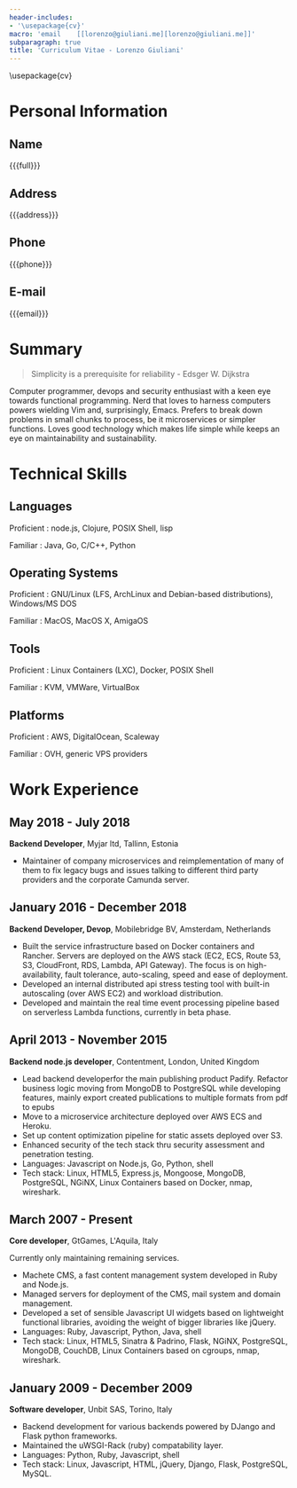 ```yaml
---
header-includes:
- '\usepackage{cv}'
macro: 'email    [[lorenzo@giuliani.me][lorenzo@giuliani.me]]'
subparagraph: true
title: 'Curriculum Vitae - Lorenzo Giuliani'
---
```


\usepackage{cv}

Personal Information
====================

Name
----

{{{full}}}

Address
-------

{{{address}}}

Phone
-----

{{{phone}}}

E-mail
------

{{{email}}}

Summary
=======

> Simplicity is a prerequisite for reliability - Edsger W. Dijkstra

Computer programmer, devops and security enthusiast with a keen eye
towards functional programming. Nerd that loves to harness computers
powers wielding Vim and, surprisingly, Emacs. Prefers to break down
problems in small chunks to process, be it microservices or simpler
functions. Loves good technology which makes life simple while keeps an
eye on maintainability and sustainability.

Technical Skills
================

Languages
---------

Proficient
:   node.js, Clojure, POSIX Shell, lisp

Familiar
:   Java, Go, C/C++, Python

Operating Systems
-----------------

Proficient
:   GNU/Linux (LFS, ArchLinux and Debian-based distributions),
    Windows/MS DOS

Familiar
:   MacOS, MacOS X, AmigaOS

Tools
-----

Proficient
:   Linux Containers (LXC), Docker, POSIX Shell

Familiar
:   KVM, VMWare, VirtualBox

Platforms
---------

Proficient
:   AWS, DigitalOcean, Scaleway

Familiar
:   OVH, generic VPS providers

Work Experience
===============

May 2018 - July 2018
--------------------

**Backend Developer**, Myjar ltd, Tallinn, Estonia

-   Maintainer of company microservices and reimplementation of many of
    them to fix legacy bugs and issues talking to different third party
    providers and the corporate Camunda server.

January 2016 - December 2018
----------------------------

**Backend Developer, Devop**, Mobilebridge BV, Amsterdam, Netherlands

-   Built the service infrastructure based on Docker containers and
    Rancher. Servers are deployed on the AWS stack (EC2, ECS, Route 53,
    S3, CloudFront, RDS, Lambda, API Gateway). The focus is on
    high-availability, fault tolerance, auto-scaling, speed and ease of
    deployment.
-   Developed an internal distributed api stress testing tool with
    built-in autoscaling (over AWS EC2) and workload distribution.
-   Developed and maintain the real time event processing pipeline based
    on serverless Lambda functions, currently in beta phase.

April 2013 - November 2015
--------------------------

**Backend node.js developer**, Contentment, London, United Kingdom

-   Lead backend developerfor the main publishing product Padify.
    Refactor business logic moving from MongoDB to PostgreSQL while
    developing features, mainly export created publications to multiple
    formats from pdf to epubs
-   Move to a microservice architecture deployed over AWS ECS and
    Heroku.
-   Set up content optimization pipeline for static assets deployed over
    S3.
-   Enhanced security of the tech stack thru security assessment and
    penetration testing.
-   Languages: Javascript on Node.js, Go, Python, shell
-   Tech stack: Linux, HTML5, Express.js, Mongoose, MongoDB, PostgreSQL,
    NGiNX, Linux Containers based on Docker, nmap, wireshark.

March 2007 - Present
--------------------

**Core developer**, GtGames, L'Aquila, Italy

Currently only maintaining remaining services.

-   Machete CMS, a fast content management system developed in Ruby and
    Node.js.
-   Managed servers for deployment of the CMS, mail system and domain
    management.
-   Developed a set of sensible Javascript UI widgets based on
    lightweight functional libraries, avoiding the weight of bigger
    libraries like jQuery.
-   Languages: Ruby, Javascript, Python, Java, shell
-   Tech stack: Linux, HTML5, Sinatra & Padrino, Flask, NGiNX,
    PostgreSQL, MongoDB, CouchDB, Linux Containers based on cgroups,
    nmap, wireshark.

January 2009 - December 2009
----------------------------

**Software developer**, Unbit SAS, Torino, Italy

-   Backend development for various backends powered by DJango and Flask
    python frameworks.
-   Maintained the uWSGI-Rack (ruby) compatability layer.
-   Languages: Python, Ruby, Javascript, shell
-   Tech stack: Linux, Javascript, HTML, jQuery, Django, Flask,
    PostgreSQL, MySQL.
